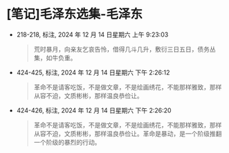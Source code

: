 # [笔记]毛泽东选集-毛泽东


-   218-218, 标注, 2024 年 12 月 14 日星期六 上午 9:23:03

    > 荒时暴月，向亲友乞哀告怜，借得几斗几升，敷衍三日五日，债务丛集，如牛负重。

-   424-425, 标注, 2024 年 12 月 14 日星期六 下午 2:26:12

    > 革命不是请客吃饭，不是做文章，不是绘画绣花，不能那样雅致，那样从容不迫，文质彬彬，那样温良恭俭让。

-   424-426, 标注, 2024 年 12 月 14 日星期六 下午 2:26:20

    > 革命不是请客吃饭，不是做文章，不是绘画绣花，不能那样雅致，那样从容不迫，文质彬彬，那样温良恭俭让。革命是暴动，是一个阶级推翻一个阶级的暴烈的行动。

